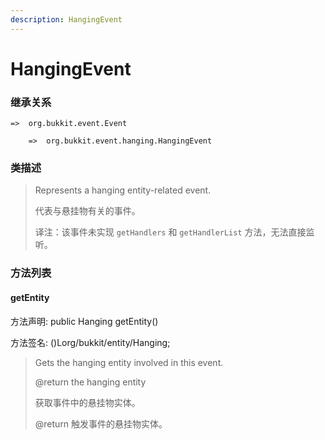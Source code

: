 ```yaml
---
description: HangingEvent
---
```


# HangingEvent

### 继承关系

    =>  org.bukkit.event.Event

        =>  org.bukkit.event.hanging.HangingEvent

### 类描述

> Represents a hanging entity-related event.
>
> 代表与悬挂物有关的事件。
>
> 译注：该事件未实现 `getHandlers` 和 `getHandlerList` 方法，无法直接监听。

### 方法列表

#### getEntity

方法声明: public Hanging getEntity()

方法签名: ()Lorg/bukkit/entity/Hanging;

> Gets the hanging entity involved in this event.
>
> @return the hanging entity
>
> 获取事件中的悬挂物实体。
>
> @return 触发事件的悬挂物实体。